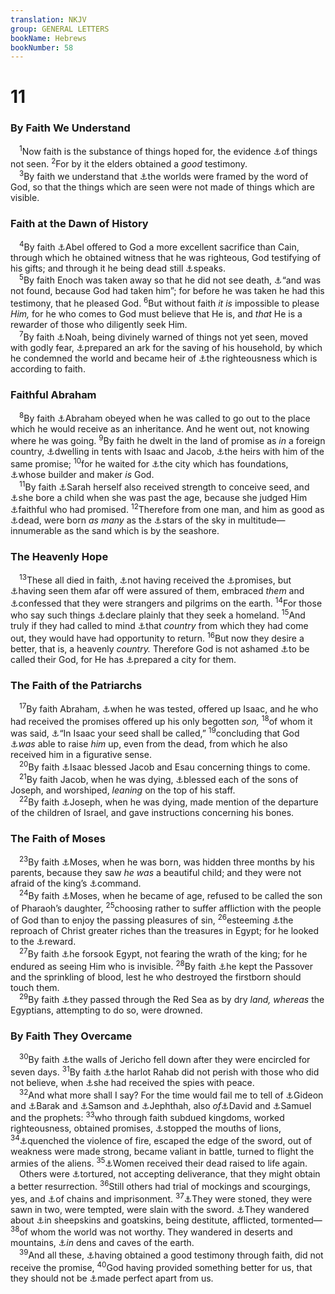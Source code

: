 ```yaml
---
translation: NKJV
group: GENERAL LETTERS
bookName: Hebrews 
bookNumber: 58
---
```


<div class="title"><h1>11</h1><h3>By Faith We Understand</h3></div>
<span class="verse he_11_1"> <sup>1</sup>Now faith is the substance of things hoped for, the evidence <a data-toggle="tooltip" data-placement="bottom" title="Rom. 8:24; (2 Cor. 4:18; 5:7); Heb. 11:7, 27">⚓</a>of things not seen. </span>
<span class="verse he_11_2"><sup>2</sup>For by it the elders obtained a <i>good</i> testimony.<br/></span>
<span class="verse he_11_3"> <sup>3</sup>By faith we understand that <a data-toggle="tooltip" data-placement="bottom" title="Gen. 1:1; Ps. 33:6; (John 1:3); 2 Pet. 3:5">⚓</a>the worlds were framed by the word of God, so that the things which are seen were not made of things which are visible.<br/></span>
<div class="title"><h3>Faith at the Dawn of History</h3></div>
<span class="verse he_11_4"> <sup>4</sup>By faith <a data-toggle="tooltip" data-placement="bottom" title="Gen. 4:3–5; Matt. 23:35; 1 John 3:12">⚓</a>Abel offered to God a more excellent sacrifice than Cain, through which he obtained witness that he was righteous, God testifying of his gifts; and through it he being dead still <a data-toggle="tooltip" data-placement="bottom" title="Gen. 4:8–10; Heb. 12:24">⚓</a>speaks.<br/></span>
<span class="verse he_11_5"> <sup>5</sup>By faith Enoch was taken away so that he did not see death, <a data-toggle="tooltip" data-placement="bottom" title="Gen. 5:21–24">⚓</a>“and was not found, because God had taken him”; for before he was taken he had this testimony, that he pleased God. </span>
<span class="verse he_11_6"><sup>6</sup>But without faith <i>it</i> <i>is</i> impossible to please <i>Him,</i> for he who comes to God must believe that He is, and <i>that</i> He is a rewarder of those who diligently seek Him.<br/></span>
<span class="verse he_11_7"> <sup>7</sup>By faith <a data-toggle="tooltip" data-placement="bottom" title="Gen. 6:13–22">⚓</a>Noah, being divinely warned of things not yet seen, moved with godly fear, <a data-toggle="tooltip" data-placement="bottom" title="1 Pet. 3:20">⚓</a>prepared an ark for the saving of his household, by which he condemned the world and became heir of <a data-toggle="tooltip" data-placement="bottom" title="Rom. 3:22">⚓</a>the righteousness which is according to faith.<br/></span>
<div class="title"><h3>Faithful Abraham</h3></div>
<span class="verse he_11_8"> <sup>8</sup>By faith <a data-toggle="tooltip" data-placement="bottom" title="Gen. 12:1–4; Acts 7:2–4">⚓</a>Abraham obeyed when he was called to go out to the place which he would receive as an inheritance. And he went out, not knowing where he was going. </span>
<span class="verse he_11_9"><sup>9</sup>By faith he dwelt in the land of promise as <i>in</i> a foreign country, <a data-toggle="tooltip" data-placement="bottom" title="Gen. 12:8; 13:3, 18; 18:1, 9">⚓</a>dwelling in tents with Isaac and Jacob, <a data-toggle="tooltip" data-placement="bottom" title="Heb. 6:17">⚓</a>the heirs with him of the same promise; </span>
<span class="verse he_11_10"><sup>10</sup>for he waited for <a data-toggle="tooltip" data-placement="bottom" title="(Heb. 12:22; 13:14)">⚓</a>the city which has foundations, <a data-toggle="tooltip" data-placement="bottom" title="(Rev. 21:10)">⚓</a>whose builder and maker <i>is</i> God.<br/></span>
<span class="verse he_11_11"> <sup>11</sup>By faith <a data-toggle="tooltip" data-placement="bottom" title="Gen. 17:19; 18:11–14; 21:1, 2">⚓</a>Sarah herself also received strength to conceive seed, and <a data-toggle="tooltip" data-placement="bottom" title="Luke 1:36">⚓</a>she bore a child when she was past the age, because she judged Him <a data-toggle="tooltip" data-placement="bottom" title="Heb. 10:23">⚓</a>faithful who had promised. </span>
<span class="verse he_11_12"><sup>12</sup>Therefore from one man, and him as good as <a data-toggle="tooltip" data-placement="bottom" title="Rom. 4:19">⚓</a>dead, were born <i>as</i> <i>many</i> as the <a data-toggle="tooltip" data-placement="bottom" title="Gen. 15:5; 22:17; 32:12">⚓</a>stars of the sky in multitude—innumerable as the sand which is by the seashore.<br/></span>
<div class="title"><h3>The Heavenly Hope</h3></div>
<span class="verse he_11_13"> <sup>13</sup>These all died in faith, <a data-toggle="tooltip" data-placement="bottom" title="Heb. 11:39">⚓</a>not having received the <a data-toggle="tooltip" data-placement="bottom" title="Gen. 12:7">⚓</a>promises, but <a data-toggle="tooltip" data-placement="bottom" title="John 8:56; Heb. 11:27">⚓</a>having seen them afar off were assured of them, embraced <i>them</i> and <a data-toggle="tooltip" data-placement="bottom" title="Gen. 23:4; 47:9; 1 Chr. 29:15; Ps. 39:12; Eph. 2:19; 1 Pet. 1:17; 2:11">⚓</a>confessed that they were strangers and pilgrims on the earth. </span>
<span class="verse he_11_14"><sup>14</sup>For those who say such things <a data-toggle="tooltip" data-placement="bottom" title="Heb. 13:14">⚓</a>declare plainly that they seek a homeland. </span>
<span class="verse he_11_15"><sup>15</sup>And truly if they had called to mind <a data-toggle="tooltip" data-placement="bottom" title="Gen. 11:31">⚓</a>that <i>country</i> from which they had come out, they would have had opportunity to return. </span>
<span class="verse he_11_16"><sup>16</sup>But now they desire a better, that is, a heavenly <i>country.</i> Therefore God is not ashamed <a data-toggle="tooltip" data-placement="bottom" title="Gen. 26:24; 28:13; Ex. 3:6, 15; 4:5">⚓</a>to be called their God, for He has <a data-toggle="tooltip" data-placement="bottom" title="(John 14:2); Heb. 11:10; (Rev. 21:2)">⚓</a>prepared a city for them.<br/></span>
<div class="title"><h3>The Faith of the Patriarchs</h3></div>
<span class="verse he_11_17"> <sup>17</sup>By faith Abraham, <a data-toggle="tooltip" data-placement="bottom" title="Gen. 22:1–14; James 2:21">⚓</a>when he was tested, offered up Isaac, and he who had received the promises offered up his only begotten <i>son,</i></span>
<span class="verse he_11_18"><sup>18</sup>of whom it was said, <a data-toggle="tooltip" data-placement="bottom" title="Gen. 21:12; Rom. 9:7">⚓</a>“In Isaac your seed shall be called,” </span>
<span class="verse he_11_19"><sup>19</sup>concluding that God <a data-toggle="tooltip" data-placement="bottom" title="Rom. 4:17">⚓</a><i>was</i> able to raise <i>him</i> up, even from the dead, from which he also received him in a figurative sense.<br/></span>
<span class="verse he_11_20"> <sup>20</sup>By faith <a data-toggle="tooltip" data-placement="bottom" title="Gen. 27:26–40">⚓</a>Isaac blessed Jacob and Esau concerning things to come.<br/></span>
<span class="verse he_11_21"> <sup>21</sup>By faith Jacob, when he was dying, <a data-toggle="tooltip" data-placement="bottom" title="Gen. 48:1, 5, 16, 20">⚓</a>blessed each of the sons of Joseph, and worshiped, <i>leaning</i> on the top of his staff.<br/></span>
<span class="verse he_11_22"> <sup>22</sup>By faith <a data-toggle="tooltip" data-placement="bottom" title="Gen. 50:24, 25; Ex. 13:19">⚓</a>Joseph, when he was dying, made mention of the departure of the children of Israel, and gave instructions concerning his bones.<br/></span>
<div class="title"><h3>The Faith of Moses</h3></div>
<span class="verse he_11_23"> <sup>23</sup>By faith <a data-toggle="tooltip" data-placement="bottom" title="Ex. 2:1–3">⚓</a>Moses, when he was born, was hidden three months by his parents, because they saw <i>he</i> <i>was</i> a beautiful child; and they were not afraid of the king’s <a data-toggle="tooltip" data-placement="bottom" title="Ex. 1:16, 22">⚓</a>command.<br/></span>
<span class="verse he_11_24"> <sup>24</sup>By faith <a data-toggle="tooltip" data-placement="bottom" title="Ex. 2:11–15">⚓</a>Moses, when he became of age, refused to be called the son of Pharaoh’s daughter, </span>
<span class="verse he_11_25"><sup>25</sup>choosing rather to suffer affliction with the people of God than to enjoy the passing pleasures of sin, </span>
<span class="verse he_11_26"><sup>26</sup>esteeming <a data-toggle="tooltip" data-placement="bottom" title="Heb. 13:13">⚓</a>the reproach of Christ greater riches than the treasures in Egypt; for he looked to the <a data-toggle="tooltip" data-placement="bottom" title="Rom. 8:18; 2 Cor. 4:17">⚓</a>reward.<br/></span>
<span class="verse he_11_27"> <sup>27</sup>By faith <a data-toggle="tooltip" data-placement="bottom" title="Ex. 10:28">⚓</a>he forsook Egypt, not fearing the wrath of the king; for he endured as seeing Him who is invisible. </span>
<span class="verse he_11_28"><sup>28</sup>By faith <a data-toggle="tooltip" data-placement="bottom" title="Ex. 12:21">⚓</a>he kept the Passover and the sprinkling of blood, lest he who destroyed the firstborn should touch them.<br/></span>
<span class="verse he_11_29"> <sup>29</sup>By faith <a data-toggle="tooltip" data-placement="bottom" title="Ex. 14:22–29; Jude 5">⚓</a>they passed through the Red Sea as by dry <i>land, whereas</i> the Egyptians, attempting to do so, were drowned.<br/></span>
<div class="title"><h3>By Faith They Overcame</h3></div>
<span class="verse he_11_30"> <sup>30</sup>By faith <a data-toggle="tooltip" data-placement="bottom" title="Josh. 6:20">⚓</a>the walls of Jericho fell down after they were encircled for seven days. </span>
<span class="verse he_11_31"><sup>31</sup>By faith <a data-toggle="tooltip" data-placement="bottom" title="Josh. 2:9; 6:23; James 2:25">⚓</a>the harlot Rahab did not perish with those who did not believe, when <a data-toggle="tooltip" data-placement="bottom" title="Josh. 2:1">⚓</a>she had received the spies with peace.<br/></span>
<span class="verse he_11_32"> <sup>32</sup>And what more shall I say? For the time would fail me to tell of <a data-toggle="tooltip" data-placement="bottom" title="Judg. 6:11; 7:1–25">⚓</a>Gideon and <a data-toggle="tooltip" data-placement="bottom" title="Judg. 4:6–24">⚓</a>Barak and <a data-toggle="tooltip" data-placement="bottom" title="Judg. 13:24—16:31">⚓</a>Samson and <a data-toggle="tooltip" data-placement="bottom" title="Judg. 11:1–29; 12:1–7">⚓</a>Jephthah, also <i>of</i><a data-toggle="tooltip" data-placement="bottom" title="1 Sam. 16; 17">⚓</a>David and <a data-toggle="tooltip" data-placement="bottom" title="1 Sam. 7:9–14">⚓</a>Samuel and the prophets: </span>
<span class="verse he_11_33"><sup>33</sup>who through faith subdued kingdoms, worked righteousness, obtained promises, <a data-toggle="tooltip" data-placement="bottom" title="Judg. 14:6; 1 Sam. 17:34; Dan. 6:22">⚓</a>stopped the mouths of lions, </span>
<span class="verse he_11_34"><sup>34</sup><a data-toggle="tooltip" data-placement="bottom" title="Dan. 3:23–28">⚓</a>quenched the violence of fire, escaped the edge of the sword, out of weakness were made strong, became valiant in battle, turned to flight the armies of the aliens. </span>
<span class="verse he_11_35"><sup>35</sup><a data-toggle="tooltip" data-placement="bottom" title="1 Kin. 17:22; 2 Kin. 4:35–37">⚓</a>Women received their dead raised to life again.<br/> Others were <a data-toggle="tooltip" data-placement="bottom" title="Acts 22:25">⚓</a>tortured, not accepting deliverance, that they might obtain a better resurrection. </span>
<span class="verse he_11_36"><sup>36</sup>Still others had trial of mockings and scourgings, yes, and <a data-toggle="tooltip" data-placement="bottom" title="Gen. 39:20; 1 Kin. 22:27; 2 Chr. 18:26; Jer. 20:2; 37:15">⚓</a>of chains and imprisonment. </span>
<span class="verse he_11_37"><sup>37</sup><a data-toggle="tooltip" data-placement="bottom" title="1 Kin. 21:13; 2 Chr. 24:21; Acts 7:58">⚓</a>They were stoned, they were sawn in two, were tempted, were slain with the sword. <a data-toggle="tooltip" data-placement="bottom" title="2 Kin. 1:8; Matt. 3:4">⚓</a>They wandered about <a data-toggle="tooltip" data-placement="bottom" title="1 Kin. 19:13, 19; 2 Kin. 2:8, 13; Zech. 13:4">⚓</a>in sheepskins and goatskins, being destitute, afflicted, tormented— </span>
<span class="verse he_11_38"><sup>38</sup>of whom the world was not worthy. They wandered in deserts and mountains, <a data-toggle="tooltip" data-placement="bottom" title="1 Kin. 18:4, 13; 19:9">⚓</a><i>in</i> dens and caves of the earth.<br/></span>
<span class="verse he_11_39"> <sup>39</sup>And all these, <a data-toggle="tooltip" data-placement="bottom" title="Heb. 11:2, 13">⚓</a>having obtained a good testimony through faith, did not receive the promise, </span>
<span class="verse he_11_40"><sup>40</sup>God having provided something better for us, that they should not be <a data-toggle="tooltip" data-placement="bottom" title="Heb. 5:9">⚓</a>made perfect apart from us.<br/></span>
